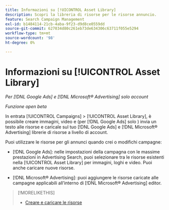 ```yaml
---
title: Informazioni su [!UICONTROL Asset Library]
description: Scopri la libreria di risorse per le risorse annuncio.
feature: Search Campaign Management
exl-id: b1484114-21cb-4aba-9f23-d9d8ce0559dd
source-git-commit: 627034d80c261eb73de634306c63711f055e5294
workflow-type: tm+mt
source-wordcount: '98'
ht-degree: 0%

---
```


# Informazioni su [!UICONTROL Asset Library]

<!-- Combine with "Create" page into one page? -->

*Per [!DNL Google Ads] e [!DNL Microsoft® Advertising] solo account*

*Funzione open beta*

In entrata [!UICONTROL Campaigns] > [!UICONTROL Asset Library], è possibile creare immagini, video e (per [!DNL Google Ads] solo ) invia un testo alle risorse e caricale sul tuo [!DNL Google Ads] e [!DNL Microsoft® Advertising] librerie di risorse a livello di account.

Puoi utilizzare le risorse per gli annunci quando crei o modifichi campagne:

* [!DNL Google Ads]: nelle impostazioni della campagna con le massime prestazioni in Advertising Search, puoi selezionare tra le risorse esistenti nella [!UICONTROL Asset Library] per immagini, loghi e video. Puoi anche caricare nuove risorse.

* [!DNL Microsoft® Advertising]: puoi aggiungere le risorse caricate alle campagne applicabili all’interno di [!DNL Microsoft® Advertising] editor.

>[!MORELIKETHIS]
>
>* [Creare e caricare le risorse](asset-create.md)
